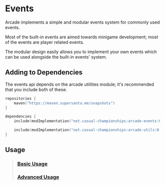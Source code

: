 # Events

Arcade implements a simple and modular events system for commonly used events.

Most of the built-in events are aimed towards minigame development; most of the 
events are player related events.

The modular design easily allows you to implement your own events which can be used
alongside the built-in events' system.

## Adding to Dependencies

The events api depends on the arcade utilities module; it's recommended that you
include both of these.

```kts
repositories {
    maven("https://maven.supersanta.me/snapshots")
}

dependencies {
    include(modImplementation("net.casual-championships:arcade-events:0.3.0-alpha.10+1.21.1")!!)

    include(modImplementation("net.casual-championships:arcade-utils:0.3.0-alpha.10+1.21.1")!!)
}
```

## Usage

> ### [Basic Usage](./basic-usage.md)
> ### [Advanced Usage](./advanced-usage.md)
